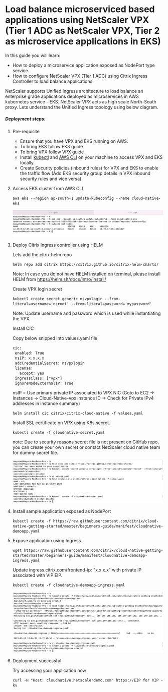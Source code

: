 # Load balance microserviced based applications using NetScaler VPX (Tier 1 ADC as NetScaler VPX, Tier 2 as microservice applications in EKS)

In this guide you will learn:

* How to deploy a microservice application exposed as NodePort type service.
* How to configure NetScaler VPX (Tier 1 ADC) using Citrix Ingress Controller to load balance applications.

NetScaler supports Unified Ingress architecture to load balance an enterprise grade applications deployed as microservices in AWS kubernetes service - EKS. NetScaler VPX acts as high scale North-South proxy. Lets understand the Unified Ingress topology using below diagram.


##### Deployment steps:

1. Pre-requisite

	* Ensure that you have VPX and EKS running on AWS.
	* To bring EKS follow EKS guide
	* To bring VPX follow VPX guide
	* Install [kubectl](https://kubernetes.io/docs/tasks/tools/#kubectl) and [AWS CLI](https://docs.aws.amazon.com/cli/latest/userguide/getting-started-install.html) on your machine to access VPX and EKS locally.
	* Create Security policies (inbound rules) for VPX and EKS to enable the traffic flow (Add EKS security group details in VPX inbound security rules and vice versa)

2. Access EKS cluster from AWS CLI

	```
	aws eks --region ap-south-1 update-kubeconfig --name cloud-native-eks
	```
	![eks](images/eks.png)


2. Deploy Citrix Ingress controller using HELM

	Lets add the citrix helm repo
	```
	helm repo add citrix https://citrix.github.io/citrix-helm-charts/
	```
	Note: In case you do not have HELM installed on terminal, please install HELM from https://helm.sh/docs/intro/install/ 

	
	Create VPX login secret
	```
	kubectl create secret generic nsvpxlogin --from-literal=username='nsroot' --from-literal=password='mypassword'
	```
	Note: Update username and password which is used while instantiating the VPX.

	Install CIC

	Copy below snipped into values.yaml file
	```
	cic:
     enabled: True
     nsIP: x.x.x.x
     adcCredentialSecret: nsvpxlogin
     license:
       accept: yes
     ingressClass: ["vpx"]
     ignoreNodeExternalIP: True
	```
	nsIP = Use primary private IP associated to VPX NIC (Goto to EC2 -> Instances -> Cloud-Native-vpx instance ID -> Check for Private IPv4 addresses in instance summary)

	```
	helm install cic citrix/citrix-cloud-native -f values.yaml
	```

	Install SSL certificate on VPX using K8s secret.
	```
	kubectl create -f cloudnative-secret.yaml
	```
	note: Due to security reasons secret file is not present on GitHub repo, you can create your own secret or contact NetScaler cloud native team for dummy secret file.

	![cic](images/cic.png)

3. Install sample application exposed as NodePort

	```
	kubectl create -f https://raw.githubusercontent.com/citrix/cloud-native-getting-started/master/beginners-guide/manifest/cloudnative-demoapp.yaml
	```

4. Expose application using Ingress

	```
	wget https://raw.githubusercontent.com/citrix/cloud-native-getting-started/master/beginners-guide/manifest/cloudnative-demoapp-ingress.yaml
	```

	Update ingress.citrix.com/frontend-ip: "x.x.x.x" with private IP associated with VIP EIP.

	```
	kubectl create -f cloudnative-demoapp-ingress.yaml
	```
	![demoapp-ingress](images/demoapp-ingress.png)

5. Deployment successful

	Try accessing your application now
	```
	curl -H "Host: cloudnative.netscalerdemo.com" https://EIP for VIP -kv
	```

